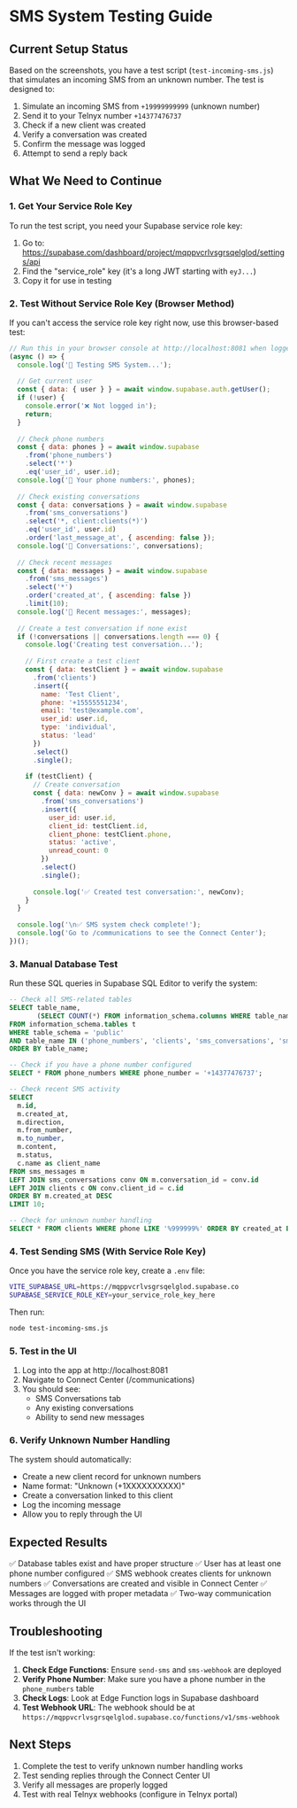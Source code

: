 # SMS System Testing Guide

## Current Setup Status

Based on the screenshots, you have a test script (`test-incoming-sms.js`) that simulates an incoming SMS from an unknown number. The test is designed to:

1. Simulate an incoming SMS from `+19999999999` (unknown number)
2. Send it to your Telnyx number `+14377476737`
3. Check if a new client was created
4. Verify a conversation was created
5. Confirm the message was logged
6. Attempt to send a reply back

## What We Need to Continue

### 1. Get Your Service Role Key

To run the test script, you need your Supabase service role key:

1. Go to: https://supabase.com/dashboard/project/mqppvcrlvsgrsqelglod/settings/api
2. Find the "service_role" key (it's a long JWT starting with `eyJ...`)
3. Copy it for use in testing

### 2. Test Without Service Role Key (Browser Method)

If you can't access the service role key right now, use this browser-based test:

```javascript
// Run this in your browser console at http://localhost:8081 when logged in
(async () => {
  console.log('🚀 Testing SMS System...');
  
  // Get current user
  const { data: { user } } = await window.supabase.auth.getUser();
  if (!user) {
    console.error('❌ Not logged in');
    return;
  }
  
  // Check phone numbers
  const { data: phones } = await window.supabase
    .from('phone_numbers')
    .select('*')
    .eq('user_id', user.id);
  console.log('📱 Your phone numbers:', phones);
  
  // Check existing conversations
  const { data: conversations } = await window.supabase
    .from('sms_conversations')
    .select('*, client:clients(*)')
    .eq('user_id', user.id)
    .order('last_message_at', { ascending: false });
  console.log('💬 Conversations:', conversations);
  
  // Check recent messages
  const { data: messages } = await window.supabase
    .from('sms_messages')
    .select('*')
    .order('created_at', { ascending: false })
    .limit(10);
  console.log('📨 Recent messages:', messages);
  
  // Create a test conversation if none exist
  if (!conversations || conversations.length === 0) {
    console.log('Creating test conversation...');
    
    // First create a test client
    const { data: testClient } = await window.supabase
      .from('clients')
      .insert({
        name: 'Test Client',
        phone: '+15555551234',
        email: 'test@example.com',
        user_id: user.id,
        type: 'individual',
        status: 'lead'
      })
      .select()
      .single();
    
    if (testClient) {
      // Create conversation
      const { data: newConv } = await window.supabase
        .from('sms_conversations')
        .insert({
          user_id: user.id,
          client_id: testClient.id,
          client_phone: testClient.phone,
          status: 'active',
          unread_count: 0
        })
        .select()
        .single();
      
      console.log('✅ Created test conversation:', newConv);
    }
  }
  
  console.log('\n✅ SMS system check complete!');
  console.log('Go to /communications to see the Connect Center');
})();
```

### 3. Manual Database Test

Run these SQL queries in Supabase SQL Editor to verify the system:

```sql
-- Check all SMS-related tables
SELECT table_name, 
       (SELECT COUNT(*) FROM information_schema.columns WHERE table_name = t.table_name) as column_count
FROM information_schema.tables t
WHERE table_schema = 'public' 
AND table_name IN ('phone_numbers', 'clients', 'sms_conversations', 'sms_messages', 'communication_logs')
ORDER BY table_name;

-- Check if you have a phone number configured
SELECT * FROM phone_numbers WHERE phone_number = '+14377476737';

-- Check recent SMS activity
SELECT 
  m.id,
  m.created_at,
  m.direction,
  m.from_number,
  m.to_number,
  m.content,
  m.status,
  c.name as client_name
FROM sms_messages m
LEFT JOIN sms_conversations conv ON m.conversation_id = conv.id
LEFT JOIN clients c ON conv.client_id = c.id
ORDER BY m.created_at DESC
LIMIT 10;

-- Check for unknown number handling
SELECT * FROM clients WHERE phone LIKE '%999999%' ORDER BY created_at DESC;
```

### 4. Test Sending SMS (With Service Role Key)

Once you have the service role key, create a `.env` file:

```bash
VITE_SUPABASE_URL=https://mqppvcrlvsgrsqelglod.supabase.co
SUPABASE_SERVICE_ROLE_KEY=your_service_role_key_here
```

Then run:

```bash
node test-incoming-sms.js
```

### 5. Test in the UI

1. Log into the app at http://localhost:8081
2. Navigate to Connect Center (/communications)
3. You should see:
   - SMS Conversations tab
   - Any existing conversations
   - Ability to send new messages

### 6. Verify Unknown Number Handling

The system should automatically:
- Create a new client record for unknown numbers
- Name format: "Unknown (+1XXXXXXXXXX)"
- Create a conversation linked to this client
- Log the incoming message
- Allow you to reply through the UI

## Expected Results

✅ Database tables exist and have proper structure
✅ User has at least one phone number configured
✅ SMS webhook creates clients for unknown numbers
✅ Conversations are created and visible in Connect Center
✅ Messages are logged with proper metadata
✅ Two-way communication works through the UI

## Troubleshooting

If the test isn't working:

1. **Check Edge Functions**: Ensure `send-sms` and `sms-webhook` are deployed
2. **Verify Phone Number**: Make sure you have a phone number in the `phone_numbers` table
3. **Check Logs**: Look at Edge Function logs in Supabase dashboard
4. **Test Webhook URL**: The webhook should be at `https://mqppvcrlvsgrsqelglod.supabase.co/functions/v1/sms-webhook`

## Next Steps

1. Complete the test to verify unknown number handling works
2. Test sending replies through the Connect Center UI
3. Verify all messages are properly logged
4. Test with real Telnyx webhooks (configure in Telnyx portal)
